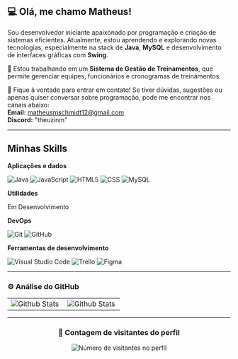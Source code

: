 ## 💻 Olá, me chamo Matheus!

Sou desenvolvedor iniciante apaixonado por programação e criação de sistemas eficientes. Atualmente, estou aprendendo e explorando novas tecnologias, especialmente na stack de **Java**, **MySQL** e desenvolvimento de interfaces gráficas com **Swing**.

🔭 Estou trabalhando em um **Sistema de Gestão de Treinamentos**, que permite gerenciar equipes, funcionários e cronogramas de treinamentos.

💬 Fique à vontade para entrar em contato! Se tiver dúvidas, sugestões ou apenas quiser conversar sobre programação, pode me encontrar nos canais abaixo:  
**Email:** [matheusmschmidt12@gmail.com](mailto:matheusmschmidt12@gmail.com)  
**Discord:** "theuzinm"

---
## Minhas Skills

**Aplicações e dados**

![Java](https://img.shields.io/badge/Java-ED8B00?style=for-the-badge&logo=openjdk&logoColor=white)
![JavaScript](https://img.shields.io/badge/javascript-black?style=for-the-badge&logo=javascript)
![HTML5](https://img.shields.io/badge/html5-E34F26?style=for-the-badge&logo=html5&logoColor=white)
![CSS](https://img.shields.io/badge/CSS-239120?&style=for-the-badge&logo=css3&logoColor=white)
![MySQL](https://img.shields.io/badge/MySQL-4479A1?style=for-the-badge&logo=mysql&logoColor=white)

**Utilidades**

Em Desenvolvimento

**DevOps**

![Git](https://img.shields.io/badge/-Git-333333?style=flat&logo=git)
![GitHub](https://img.shields.io/badge/-GitHub-333333?style=flat&logo=github)

**Ferramentas de desenvolvimento**

![Visual Studio Code](https://img.shields.io/badge/-Visual%20Studio%20Code-333333?style=flat&logo=visual-studio-code&logoColor=007ACC)
![Trello](https://img.shields.io/badge/-Trello-333333?style=flat&logo=trello&logoColor=007ACC)
![Figma](https://img.shields.io/badge/-Figma-333333?style=flat&logo=figma&logoColor=007ACC)

---

### ⚙️ Análise do GitHub

<table>
  <tr>
    <td>
      <img
        align="left"
        src="https://github-readme-stats.vercel.app/api?username=Arescoderx&theme=prussian&hide_border=false&include_all_commits=true"
        alt="Github Stats"
      />
    </td>
    <td>
      <img
        align="left"
        src="https://github-readme-stats.vercel.app/api/top-langs/?username=Arescoderx&theme=prussian&hide_border=false&include_all_commits=true&count_private=true&layout=compact"
        alt="Github Stats"
      />
    </td>
  </tr>
</table>

---


<div align="center">
  <h3><b>📍 Contagem de visitantes do perfil</b></h3>
</div>

<p align="center">
  <img
    src="https://profile-counter.glitch.me/Arescoderx/count.svg"
    alt="Número de visitantes no perfil"
  />
</p>
